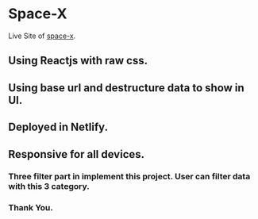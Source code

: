 # Space-X

Live Site of [space-x](https://snazzy-mandazi-366637.netlify.app/).

## Using Reactjs with raw css.
## Using base url and destructure data to show in UI.
## Deployed in Netlify.
## Responsive for all devices.

### Three filter part in implement this project. User can filter data with this 3 category.

### Thank You.


 